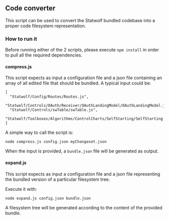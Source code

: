 ## Code converter
This script can be used to convert the Statwolf bundled codebase into a proper code filesystem representation.

### How to run it
Before running either of the 2 scripts, please execute `npm install` in order to pull all the required dependencies.

#### compress.js
This script expects as input a configuration file and a json file containing an array of all edited file that should be bundled. A typical input could be:

```
[
  "Statwolf/Config/Routes/Routes.js",
  "Statwolf/Controls/OAuth/Receiver/OAuthLandingModel/OAuthLandingModel.json",
  "Statwolf/Controls/swTable/swTable.js",
  "Statwolf/Toolboxes/Algorithms/ControlCharts/SelfStarting/SelfStarting.r"
]
```

A simple way to call the script is:

```
node compress.js config.json myChangeset.json
```

When the input is provided, a `bundle.json` file will be generated as output.

#### expand.js
This script expects as input a configuration file and a json file representing the bundled version of a particular filesystem tree.

Execute it with:

```
node expand.js config.json bundle.json
```

A filesystem tree will be generated according to the content of the provided bundle.
